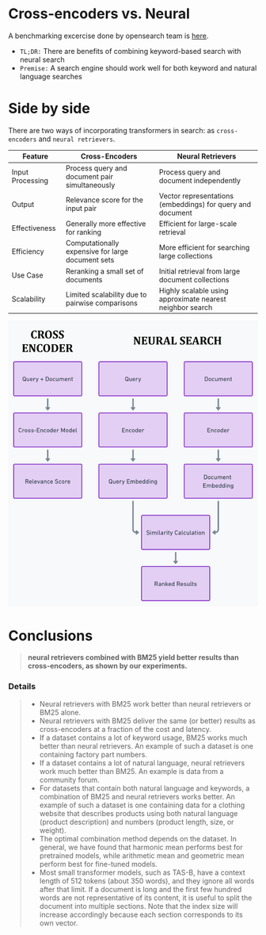 # Cross-encoders vs. Neural
A benchmarking excercise done by opensearch team is [here](https://opensearch.org/blog/semantic-science-benchmarks/). 
- `TL;DR:` There are benefits of combining keyword-based search with neural search
- `Premise:` A search engine should work well for both keyword and natural language searches

# Side by side
There are two ways of incorporating transformers in search: as `cross-encoders` and `neural retrievers`.

| Feature          | Cross-Encoders                                      | Neural Retrievers                                      |
|------------------|-----------------------------------------------------|--------------------------------------------------------|
| Input Processing | Process query and document pair simultaneously      | Process query and document independently               |
| Output           | Relevance score for the input pair                  | Vector representations (embeddings) for query and document |
| Effectiveness    | Generally more effective for ranking                | Efficient for large-scale retrieval                    |
| Efficiency       | Computationally expensive for large document sets   | More efficient for searching large collections         |
| Use Case         | Reranking a small set of documents                  | Initial retrieval from large document collections      |
| Scalability      | Limited scalability due to pairwise comparisons     | Highly scalable using approximate nearest neighbor search |

![alt text](cross_vs_neural.png)

# Conclusions

>**neural retrievers combined with BM25 yield better results than cross-encoders, as shown by our experiments.**

### Details

> - Neural retrievers with BM25 work better than neural retrievers or BM25 alone.
>  - Neural retrievers with BM25 deliver the same (or better) results as cross-encoders at a fraction of the cost and latency.
>  - If a dataset contains a lot of keyword usage, BM25 works much better than neural retrievers. An example of such a dataset is one containing factory part numbers.
>  - If a dataset contains a lot of natural language, neural retrievers work much better than BM25. An example is data from a community forum.
>  - For datasets that contain both natural language and keywords, a combination of BM25 and neural retrievers works better. An example of such a dataset is one containing data for a clothing website that describes products using both natural language (product description) and numbers (product length, size, or weight).
>  - The optimal combination method depends on the dataset. In general, we have found that harmonic mean performs best for pretrained models, while arithmetic mean and geometric mean perform best for fine-tuned models.
>  - Most small transformer models, such as TAS-B, have a context length of 512 tokens (about 350 words), and they ignore all words after that limit. If a document is long and the first few hundred words are not representative of its content, it is useful to split the document into multiple sections. Note that the index size will increase accordingly because each section corresponds to its own vector.
